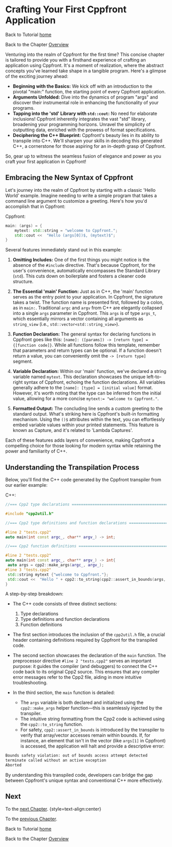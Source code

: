 # Crafting Your First Cppfront Application


Back to Tutorial [home](../readme.md)

Back to the Chapter [Overview](Overview.md)

Venturing into the realm of Cppfront for the first time? This concise chapter is tailored to provide you with a firsthand experience of crafting an application using Cppfront. It's a moment of realization, where the abstract concepts you've learned take shape in a tangible program. Here's a glimpse of the exciting journey ahead:

   - **Beginning with the Basics:** We kick off with an introduction to the pivotal "main:" function, the starting point of every Cppfront application.
   - **Arguments Unfolded:** Dive into the dynamics of program "args" and discover their instrumental role in enhancing the functionality of your programs.
   - **Tapping into the 'std' Library with `std::cout`:** No need for elaborate inclusions! Cppfront inherently integrates the vast "std" library, broadening your programming horizons. Unravel the simplicity of outputting data, enriched with the prowess of format specifications.
   - **Deciphering the C++ Blueprint:** Cppfront's beauty lies in its ability to transpile into C++. We'll sharpen your skills in decoding this generated C++, a cornerstone for those aspiring for an in-depth grasp of Cppfront.

So, gear up to witness the seamless fusion of elegance and power as you craft your first application in Cppfront!

## Embracing the New Syntax of Cppfront

Let's journey into the realm of Cppfront by starting with a classic 'Hello World' example. Imagine needing to write a simple program that takes a command line argument to customize a greeting. Here's how you'd accomplish that in Cppfront:

Cppfront:
```c++
main: (args) = {
	mytext: std::string = "welcome to Cppfront.";
	std::cout <<  "Hello (args[0])$, (mytext)$";
}
```

Several features immediately stand out in this example:

1. **Omitting Includes:** One of the first things you might notice is the absence of the `#include` directive. That's because Cppfront, for the user's convenience, automatically encompasses the Standard Library (`std`). This cuts down on boilerplate and fosters a cleaner code structure.

2. **The Essential 'main' Function:** Just as in C++, the 'main' function serves as the entry point to your application. In Cppfront, the signature takes a twist. The function name is presented first, followed by a colon, as in `main:`. Traditional `argc` and `argv` from C++ are elegantly collapsed into a single `args` parameter in Cppfront. This `args` is of type `args_t`, which essentially mirrors a vector containing all arguments as `string_view` (i.e., `std::vector<std::string_view>`).

3. **Function Declaration:** The general syntax for declaring functions in Cppfront goes like this: `[name]: ([params]) -> [return type] = {[function code]}`. While all functions follow this template, remember that parameters and return types can be optional. If a function doesn't return a value, you can conveniently omit the `-> [return type]` segment.

4. **Variable Declaration:** Within our 'main' function, we've declared a string variable named `mytext`. This declaration showcases the unique left-to-right syntax of Cppfront, echoing the function declarations. All variables generally adhere to the `[name]: [type] = [initial value]` format. However, it's worth noting that the type can be inferred from the initial value, allowing for a more concise `mytext:= "welcome to Cppfront."`.

5. **Formatted Output:** The concluding line sends a custom greeting to the standard output. What's striking here is Cppfront's built-in formatting mechanism. Using the `()$` attributes within the text, you can effortlessly embed variable values within your printed statements. This feature is known as Capture, and it's related to 'Lambda Captures'.

Each of these features adds layers of convenience, making Cppfront a compelling choice for those looking for modern syntax while retaining the power and familiarity of C++.

## Understanding the Transpilation Process

Below, you'll find the C++ code generated by the Cppfront transpiler from our earlier example:

C++:
```c++
//=== Cpp2 type declarations ====================================================

#include "cpp2util.h"

//=== Cpp2 type definitions and function declarations ===========================

#line 2 "tests.cpp2"
auto main(int const argc_, char** argv_) -> int;

//=== Cpp2 function definitions =================================================

#line 2 "tests.cpp2"
auto main(int const argc_, char** argv_) -> int{
 auto args = cpp2::make_args(argc_, argv_); 
#line 3 "tests.cpp2"
 std::string mytext {"welcome to Cppfront."}; 
 std::cout <<  "Hello " + cpp2::to_string(cpp2::assert_in_bounds(args, 0)) + ", " + cpp2::to_string(std::move(mytext));
}
```

A step-by-step breakdown:

- The C++ code consists of three distinct sections: 
	1. Type declarations
	2. Type definitions and function declarations
	3. Function definitions

- The first section introduces the inclusion of the `cpp2util.h` file, a crucial header containing definitions required by Cppfront for the transpiled code.

- The second section showcases the declaration of the `main` function. The preprocessor directive `#line 2 "tests.cpp2"` serves an important purpose: it guides the compiler (and debuggers) to connect the C++ code back to its original Cpp2 source. This ensures that any compiler error messages refer to the Cpp2 file, aiding in more intuitive troubleshooting.

- In the third section, the `main` function is detailed:
	- The `args` variable is both declared and initialized using the `cpp2::make_args` helper function—this is seamlessly injected by the transpiler.
	- The intuitive string formatting from the Cpp2 code is achieved using the `cpp2::to_string` function.
	- For safety, `cpp2::assert_in_bounds` is introduced by the transpiler to verify that array/vector accesses remain within bounds. If, for instance, an element that isn't in the vector (like `args[1]` in Cppfront) is accessed, the application will halt and provide a descriptive error:

```bash
Bounds safety violation: out of bounds access attempt detected
terminate called without an active exception
Aborted
```

By understanding this transpiled code, developers can bridge the gap between Cppfront's unique syntax and conventional C++ more effectively.

## Next

To the [next Chapter](Key_features.md). {style=text-align:center}

To the [previous Chapter](Installation_and_compilation.md).

Back to Tutorial [home](../readme.md)

Back to the Chapter [Overview](Overview.md)

